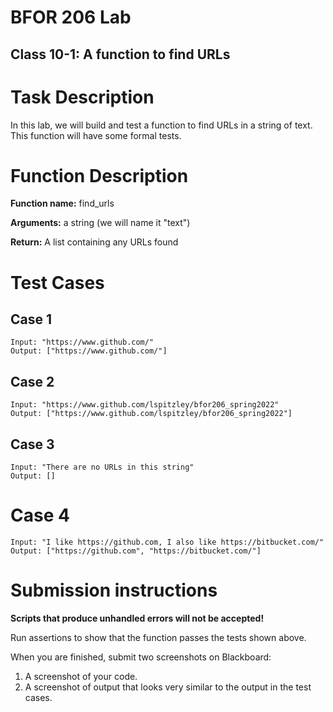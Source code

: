 # BFOR 206 Lab
## Class 10-1: A function to find URLs


# Task Description

In this lab, we will build and test a function to find
URLs in a string of text. This function will have some
formal tests.



# Function Description

**Function name:** find_urls

**Arguments:**  a string (we will name it "text")

**Return:** A list containing any URLs found


# Test Cases

## Case 1
```
Input: "https://www.github.com/"
Output: ["https://www.github.com/"]
```

## Case 2
```
Input: "https://www.github.com/lspitzley/bfor206_spring2022"
Output: ["https://www.github.com/lspitzley/bfor206_spring2022"]
```

## Case 3
```
Input: "There are no URLs in this string"
Output: []
```
# Case 4
```
Input: "I like https://github.com, I also like https://bitbucket.com/"
Output: ["https://github.com", "https://bitbucket.com/"]
```

# Submission instructions

**Scripts that produce unhandled errors will not be accepted!**

Run assertions to show that the function passes the tests
shown above.

When you are finished, submit two screenshots on Blackboard:
1.  A screenshot of your code.
2.  A screenshot of output that looks very
    similar to the output in the test cases.
